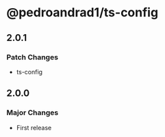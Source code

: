 # @pedroandrad1/ts-config

## 2.0.1

### Patch Changes

- ts-config

## 2.0.0

### Major Changes

- First release
